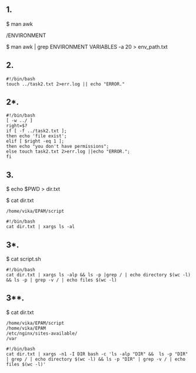 ## 1.

$ man awk 

/ENVIRONMENT

$ man awk | grep ENVIRONMENT VARIABLES -a 20 > env_path.txt

## 2.                                                                           
```
#!/bin/bash
touch ../task2.txt 2>err.log || echo "ERROR."
```

## 2*.

```
#!/bin/bash
[ -w ../ ]
right=$?
if [ -f ../task2.txt ];
then echo 'file exist'; 
elif [ $right -eq 1 ];
then echo "you don't have permissions";
else touch task2.txt 2>err.log ||echo "ERROR.";
fi
```
## 3.
$ echo $PWD > dir.txt

$ cat dir.txt

```
/home/vika/EPAM/script
```

```
#!/bin/bash
cat dir.txt | xargs ls -al
```

## 3*.

 $ cat script.sh
```
#!/bin/bash
cat dir.txt | xargs ls -alp && ls -p |grep / | echo directory $(wc -l) && ls -p | grep -v / | echo files $(wc -l)
```

## 3**.

 $ cat dir.txt
```
/home/vika/EPAM/script
/home/vika/EPAM
/etc/nginx/sites-available/
/var
```

```
#!/bin/bash
cat dir.txt | xargs -n1 -I DIR bash -c 'ls -alp "DIR" &&  ls -p "DIR" | grep / | echo directory $(wc -l) && ls -p "DIR" | grep -v / | echo files $(wc -l)'
